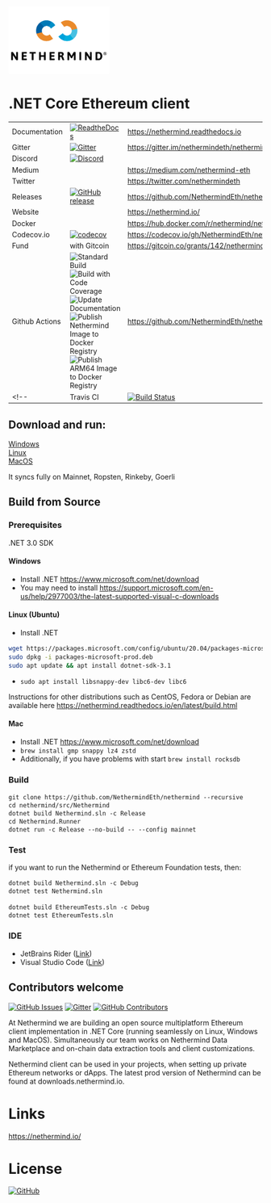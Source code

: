 <img src="Nethermind.png" width="200">

# .NET Core Ethereum client
|           |         |               |
| :-------- | :------ | :------------ |
| Documentation | [![ReadtheDocs](https://readthedocs.org/projects/nethermind/badge/?version=latest)](https://nethermind.readthedocs.io) | https://nethermind.readthedocs.io |
| Gitter | [![Gitter](https://img.shields.io/gitter/room/nethermindeth/nethermind.svg)](https://gitter.im/nethermindeth/nethermind) | https://gitter.im/nethermindeth/nethermind |
| Discord | [![Discord](https://img.shields.io/discord/629004402170134531)](https://discord.gg/GXJFaYk) |
| Medium | | https://medium.com/nethermind-eth |
| Twitter | | https://twitter.com/nethermindeth |
| Releases | [![GitHub release](https://img.shields.io/github/release/NethermindEth/nethermind.svg)](https://github.com/NethermindEth/nethermind/releases) | https://github.com/NethermindEth/nethermind/releases |
| Website | | https://nethermind.io/ |
|Docker||https://hub.docker.com/r/nethermind/nethermind|
|Codecov.io| [![codecov](https://codecov.io/gh/NethermindEth/nethermind/branch/master/graph/badge.svg)](https://codecov.io/gh/NethermindEth/nethermind) | https://codecov.io/gh/NethermindEth/nethermind |
| Fund | with Gitcoin | https://gitcoin.co/grants/142/nethermind |
| Github Actions | ![Standard Build](https://github.com/NethermindEth/nethermind/workflows/Standard%20Build/badge.svg) ![Build with Code Coverage](https://github.com/NethermindEth/nethermind/workflows/Build%20with%20Code%20Coverage/badge.svg) ![Update Documentation](https://github.com/NethermindEth/nethermind/workflows/Update%20Documentation/badge.svg) ![Publish Nethermind Image to Docker Registry](https://github.com/NethermindEth/nethermind/workflows/Publish%20Nethermind%20Image%20to%20Docker%20Registry/badge.svg) ![Publish ARM64 Image to Docker Registry](https://github.com/NethermindEth/nethermind/workflows/Publish%20ARM64%20Image%20to%20Docker%20Registry/badge.svg) | https://github.com/NethermindEth/nethermind/actions |
<!--| Travis CI | [![Build Status](https://travis-ci.org/NethermindEth/nethermind.svg?branch=master)](https://travis-ci.org/NethermindEth/nethermind) | https://travis-ci.org/NethermindEth/nethermind |-->

## Download and run:

[Windows](http://downloads.nethermind.io)<br/>
[Linux](http://downloads.nethermind.io)<br/>
[MacOS](http://downloads.nethermind.io)<br/>

It syncs fully on Mainnet, Ropsten, Rinkeby, Goerli

## Build from Source

### Prerequisites

.NET 3.0 SDK

#### Windows

* Install .NET https://www.microsoft.com/net/download
* You may need to install https://support.microsoft.com/en-us/help/2977003/the-latest-supported-visual-c-downloads

#### Linux (Ubuntu)

* Install .NET
```sh
wget https://packages.microsoft.com/config/ubuntu/20.04/packages-microsoft-prod.deb -O packages-microsoft-prod.deb
sudo dpkg -i packages-microsoft-prod.deb
sudo apt update && apt install dotnet-sdk-3.1
```
* `sudo apt install libsnappy-dev libc6-dev libc6`

Instructions for other distributions such as CentOS, Fedora or Debian are available here https://nethermind.readthedocs.io/en/latest/build.html

#### Mac

* Install .NET https://www.microsoft.com/net/download
* `brew install gmp snappy lz4 zstd`
* Additionally, if you have problems with start `brew install rocksdb`

### Build

```
git clone https://github.com/NethermindEth/nethermind --recursive
cd nethermind/src/Nethermind
dotnet build Nethermind.sln -c Release
cd Nethermind.Runner
dotnet run -c Release --no-build -- --config mainnet
```

### Test

if you want to run the Nethermind or Ethereum Foundation tests, then:
```
dotnet build Nethermind.sln -c Debug
dotnet test Nethermind.sln

dotnet build EthereumTests.sln -c Debug
dotnet test EthereumTests.sln
```

### IDE

* JetBrains Rider ([Link](https://www.jetbrains.com/rider))
* Visual Studio Code ([Link](https://code.visualstudio.com/docs/other/dotnet))


## Contributors welcome
[![GitHub Issues](https://img.shields.io/github/issues/nethermindeth/nethermind.svg)](https://github.com/NethermindEth/nethermind/issues)
[![Gitter](https://img.shields.io/gitter/room/nethermindeth/nethermind.svg)](https://gitter.im/nethermindeth/nethermind)
[![GitHub Contributors](https://img.shields.io/github/contributors/nethermindeth/nethermind.svg)](https://github.com/NethermindEth/nethermind/graphs/contributors)

At Nethermind we are building an open source multiplatform Ethereum client implementation in .NET Core (running seamlessly on Linux, Windows and MacOS). Simultaneously our team works on Nethermind Data Marketplace and on-chain data extraction tools and client customizations.

Nethermind client can be used in your projects, when setting up private Ethereum networks or dApps. The latest prod version of Nethermind can be found at downloads.nethermind.io.
# Links
https://nethermind.io/

# License
[![GitHub](https://img.shields.io/github/license/nethermindeth/nethermind.svg)](https://github.com/NethermindEth/nethermind/blob/master/LICENSE)

